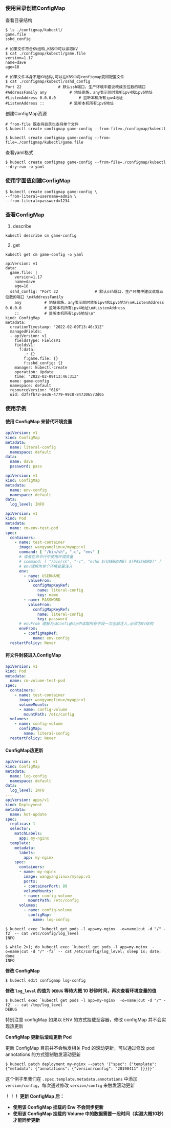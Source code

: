 ### 使用目录创建ConfigMap

查看目录结构
```shell
$ ls ./configmap/kubectl/
game.file
sshd_config

# 如果文件符合KV结构,K8S中可以读取KV
$ cat ./configmap/kubectl/game.file
version=1.17
name=dave
age=18

# 如果文件本身不是KV结构,可以在K8S中将configmap变回配置文件
$ cat ./configmap/kubectl/sshd_config
Port 22                # 默认ssh端口，生产环境中建议改成五位数的端口 
#AddressFamily any          # 地址家族，any表示同时监听ipv4和ipv6地址
#ListenAddress 0.0.0.0          # 监听本机所有ipv4地址
#ListenAddress ::           # 监听本机所有ipv6地址
```

创建ConfigMap资源
```shell
# from-file 既支持目录也支持单个文件
$ kubectl create configmap game-config --from-file=./configmap/kubectl

$ kubectl create configmap game-config --from-file=./configmap/kubectl/game.file

```

查看yaml格式
```shell
$ kubectl create configmap game-config --from-file=./configmap/kubectl --dry-run -o yaml
```

### 使用字面值创建ConfigMap

```shell
$ kubectl create configmap game-config \
--from-literal=username=admin \
--from-literal=password=1234
```

### 查看ConfigMap

1. describe

```shell
kubectl describe cm game-config
```

2. get
```shell
kubectl get cm game-config -o yaml

apiVersion: v1
data:
  game.file: |
    version=1.17
    name=dave
    age=18
  sshd_config: "Port 22                # 默认ssh端口，生产环境中建议改成五位数的端口 \n#AddressFamily
    any          # 地址家族，any表示同时监听ipv4和ipv6地址\n#ListenAddress 0.0.0.0          # 监听本机所有ipv4地址\n#ListenAddress
    ::           # 监听本机所有ipv6地址\n"
kind: ConfigMap
metadata:
  creationTimestamp: "2022-02-09T13:46:31Z"
  managedFields:
  - apiVersion: v1
    fieldsType: FieldsV1
    fieldsV1:
      f:data:
        .: {}
        f:game.file: {}
        f:sshd_config: {}
    manager: kubectl-create
    operation: Update
    time: "2022-02-09T13:46:31Z"
  name: game-config
  namespace: default
  resourceVersion: "616"
  uid: d3f7fb72-ae36-4779-99c8-847306573d05
```

### 使用示例

#### 使用 ConfigMap 来替代环境变量
```yaml
apiVersion: v1
kind: ConfigMap
metadata:
  name: literal-config
  namespace: default
data:
  name: dave
  password: pass
```

```yaml
apiVersion: v1
kind: ConfigMap
metadata:
  name: env-config
  namespace: default
data:
  log_level: INFO
```

```yaml
apiVersion: v1
kind: Pod
metadata:
  name: cm-env-test-pod
spec:
  containers:
    - name: test-container
      image: wangyanglinux/myapp:v1
      command: [ "/bin/sh", "-c", "env" ]
      # 或者在命令行中使用环境变量
      # command: [ "/bin/sh", "-c", "echo $(USERNAME) $(PASSWORD)" ]
      # env理解为单个环境变量注入
      env:
        - name: USERNAME
          valueFrom:
            configMapKeyRef:
              name: literal-config
              key: name
        - name: PASSWORD
          valueFrom:
            configMapKeyRef:
              name: literal-config
              key: password
      # envFrom 理解为从ConfigMap中读取所有字段一次全部注入,必须为KV结构
      envFrom:
        - configMapRef:
            name: env-config
  restartPolicy: Never
```

#### 将文件封装进入ConfigMap

```yaml
apiVersion: v1
kind: Pod
metadata:
  name: cm-volume-test-pod
spec:
  containers:
    - name: test-container
      image: wangyanglinux/myapp:v1
      volumeMounts:
      - name: config-volume
        mountPath: /etc/config
  volumes:
    - name: config-volume
      configMap:
        name: literal-config
  restartPolicy: Never
```

#### ConfigMap热更新

```yaml
apiVersion: v1
kind: ConfigMap
metadata:
  name: log-config
  namespace: default
data:
  log_level: INFO
---
apiVersion: apps/v1
kind: Deployment
metadata:
  name: hot-update
spec:
  replicas: 1
  selector:
    matchLabels:
      app: my-nginx
  template:
    metadata:
      labels:
        app: my-nginx
    spec:
      containers:
      - name: my-nginx
        image: wangyanglinux/myapp:v1
        ports:
        - containerPort: 80
        volumeMounts:
        - name: config-volume
          mountPath: /etc/config
      volumes:
        - name: config-volume
          configMap:
            name: log-config
```

```shell
$ kubectl exec `kubectl get pods -l app=my-nginx  -o=name|cut -d "/" -f2` -- cat /etc/config/log_level
INFO
```

```shell
$ while 2>1; do kubectl exec `kubectl get pods -l app=my-nginx  -o=name|cut -d "/" -f2` -- cat /etc/config/log_level; sleep 1s; date; done
INFO
```

**修改 ConfigMap**

```shell
$ kubectl edit configmap log-config
```

**修改 `log_level` 的值为 `DEBUG`  等待大概 10 秒钟时间，再次查看环境变量的值**

```shell
$ kubectl exec `kubectl get pods -l app=my-nginx  -o=name|cut -d "/" -f2` -- cat /tmp/log_level
DEBUG
```

特别注意 configMap 如果以 ENV 的方式挂载至容器，修改 configMap 并不会实现热更新

**ConfigMap 更新后滚动更新 Pod**

更新 ConfigMap 目前并不会触发相关 Pod 的滚动更新，可以通过修改 pod annotations 的方式强制触发滚动更新

```shell
$ kubectl patch deployment my-nginx --patch '{"spec": {"template": {"metadata": {"annotations": {"version/config": "20190411" }}}}}'
```

这个例子里我们在 `.spec.template.metadata.annotations` 中添加 `version/config`，每次通过修改 `version/config` 来触发滚动更新



**！！！ 更新 ConfigMap 后：**

- **使用该 ConfigMap 挂载的 Env 不会同步更新**
- **使用该 ConfigMap 挂载的 Volume 中的数据需要一段时间（实测大概10秒）才能同步更新**


